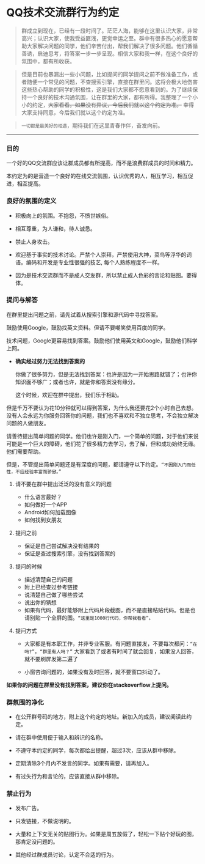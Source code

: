 # QQ技术交流群行为约定

> 群成立到现在，已经有一段时间了。茫茫人海，能够在这里认识大家，非常高兴；认识大家，使我受益匪浅，更觉幸运之至。群中有很多热心的愿意帮助大家解决问题的同学，他们辛苦付出，帮我们解决了很多问题。他们循循善诱，启迪思考，将答案一步一步呈现。相信大家和我一样，在这个良好的氛围中，都有所收获。

> 但是目前也暴漏出一些小问题，比如提问的同学提问之前不做准备工作，或者随便一个常见的问题，不查搜索引擎，直接在群里问。这将会极大地伤害这些热心帮助的同学的积极性，这是我们大家都不愿意看到的。为了继续保持一个良好的技术沟通氛围，让在群里的大家，都有所得。我整理了一个小小的约定，~~大家看看。如果没有异议，今后我们就以这个约定为准。~~
> 幸得大家支持同意，今后我们就以这个约定为准。

> `一切都是最美好的相遇`，期待我们在这里青春作伴，奋发向前。

---


### 目的

一个好的QQ交流群应该让群成员都有所提高，而不是浪费群成员的时间和精力。

本约定为的是营造一个良好的在线交流氛围，认识优秀的人，相互学习，相互促进，相互提高。

### 良好的氛围的定义

*  积极向上的氛围。不抱怨，不愤世嫉俗。

*  相互尊重，为人谦和，待人诚恳。 

*  禁止人身攻击。

*  欢迎基于事实的技术讨论。严禁个人崇拜，严禁使用大神，菜鸟等浮华的词语。编码和开发是专业性很强的技艺, 每个人熟练程度不一样。

*  因为是技术交流群而不是成人交友群，所以禁止成人色彩的言论和贴图。要得体。

### 提问与解答

在群里提出问题之前，请先试着从搜索引擎和源代码中寻找答案。

鼓励使用Google，鼓励找英文资料。但请不要嘲笑使用百度的同学。

技术问题，Google更容易找到答案。鼓励他们使用英文和Google，鼓励他们科学上网。

*   **确实经过努力无法找到答案的**

    你做了很多努力，但是无法找到答案：也许是因为一开始思路就错了；也许你知识面不够广；或者也许，就是你和答案没有缘分。

    这个时候，欢迎在群中提出，我们乐于相助。

但是千万不要认为花10分钟就可以得到答案，为什么我还要花2个小时自己去想。没有人会永远为你服务回答你的问题，我们也不喜欢和不独立思考，不会独立解决问题的人做朋友。

请善待提出简单问题的同学。他们也许是刚入门，一个简单的问题，对于他们来说可能是一个巨大的障碍，他们花了很多精力去学习，去了解，但和成功始终无缘。他们需要帮助。

但是，不管提出简单问题还是有深度的问题，都请遵守以下约定。`“不因刚入门而任性，不应经验丰富而骄傲。”`

1.  请不要在群中提出泛泛的没有意义的问题

    * 什么语言最好？
    * 如何做好一个APP
    * Android如何加载图像
    * 如何找到女朋友

1.  提问之前

    * 保证是自己尝试解决没有结果的
    * 保证是查过搜索引擎，没有找到答案的

1.  提问的时候

    * 描述清楚自己的问题
    * 附上已经查过参考链接
    * 说清楚自己做了哪些尝试
    * 说出你的猜想
    * 如果有代码，最好能够附上代码片段截图，而不是直接粘贴代码。但是也请别贴一个全屏的图。`“这里是1000行代码，你帮我看看”。`

1.  提问方式

    * 大家都是有本职工作，并非专业客服。有问题直接发，不要每次都问：`“在吗?”`，`“群里有人吗？”`
        大家看到了或者有时间了就会回复，如果没人回答，就不要刷屏发第二遍了

    * 小窗咨询问题的，如果没有及时回答，就不要窗口抖动了。

**如果你的问题在群里没有找到答案，建议你在stackoverflow上提问。**

### 群氛围的净化

*  在公开群号码的地方，附上这个约定的地址。新加入的成员，建议阅读此约定。

*  请在群中使用便于输入和辨识的名称。

*  不遵守本约定的同学，每次都给出提醒，超过3次，应该从群中移除。

*  定期清除3个月内不发言的同学。如果有需要，请再加入。

*  有过失行为和言论的，应该直接从群中移除。

### 禁止行为

*  发布广告。

*  只发链接，不做说明的。

*  大量和上下文无关的贴图行为。如果是周五放假了，轻松一下贴个好玩的图，那肯定没问题的。

*  其他经过群成员讨论，认定不合适的行为。
